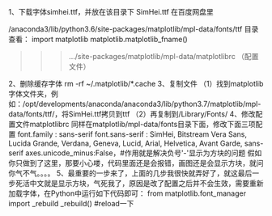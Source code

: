 1、下载字体simhei.ttf，并放在该目录下
SimHei.ttf 在百度网盘里

/anaconda3/lib/python3.6/site-packages/matplotlib/mpl-data/fonts/ttf
目录查看：
import matplotlib
matplotlib.matplotlib_fname()
>>> .../site-packages/matplotlib/mpl-data/matplotlibrc （配置文件）

2、删除缓存字体
rm -rf ~/.matplotlib/*.cache
3、复制文件
（1）找到matplotlib字体文件夹，例如：/opt/developments/anaconda/anaconda3/lib/python3.7/matplotlib/mpl-data/fonts/ttf/，将SimHei.ttf拷贝到ttf
（2）再复制到/Library/Fonts/
4、修改配置文件matplotlibrc 同样在matplotlib/mpl-data/fonts目录下面，修改下面三项配置
font.family : sans-serif
font.sans-serif : SimHei, Bitstream Vera Sans, Lucida Grande, Verdana, Geneva, Lucid, Arial, Helvetica, Avant Garde, sans-serif
axes.unicode_minus:False，#作用就是解决负号'-'显示为方块的问题
假如你只做到了这里，那要小心喽，代码里面还是会报错，画图还是会显示方块，就问你气不气。。。。
5、最重要的一步来了，上面的几步我很快就弄好了，就这最后一步死活中文就是显示方块，气死我了，原因是改了配置之后并不会生效，需要重新加载字体，在Python中运行如下代码即可：
from matplotlib.font_manager import _rebuild
_rebuild()     #reload一下
